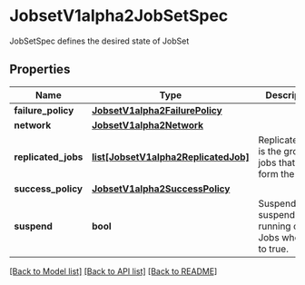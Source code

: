 # JobsetV1alpha2JobSetSpec

JobSetSpec defines the desired state of JobSet
## Properties
Name | Type | Description | Notes
------------ | ------------- | ------------- | -------------
**failure_policy** | [**JobsetV1alpha2FailurePolicy**](JobsetV1alpha2FailurePolicy.md) |  | [optional] 
**network** | [**JobsetV1alpha2Network**](JobsetV1alpha2Network.md) |  | [optional] 
**replicated_jobs** | [**list[JobsetV1alpha2ReplicatedJob]**](JobsetV1alpha2ReplicatedJob.md) | ReplicatedJobs is the group of jobs that will form the set. | [optional] 
**success_policy** | [**JobsetV1alpha2SuccessPolicy**](JobsetV1alpha2SuccessPolicy.md) |  | [optional] 
**suspend** | **bool** | Suspend suspends all running child Jobs when set to true. | [optional] 

[[Back to Model list]](../README.md#documentation-for-models) [[Back to API list]](../README.md#documentation-for-api-endpoints) [[Back to README]](../README.md)


